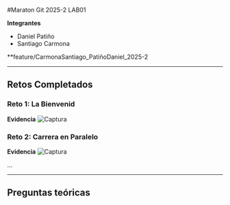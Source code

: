 #Maraton Git 2025-2 LAB01

**Integrantes**

- Daniel Patiño
- Santiago Carmona

\*\*feature/CarmonaSantiago_PatiñoDaniel_2025-2

---

## Retos Completados

### Reto 1: La Bienvenid

**Evidencia**
![Captura](images/reto1_config.png)

### Reto 2: Carrera en Paralelo

**Evidencia**
![Captura](images/reto2.png)

...

---

## Preguntas teóricas
